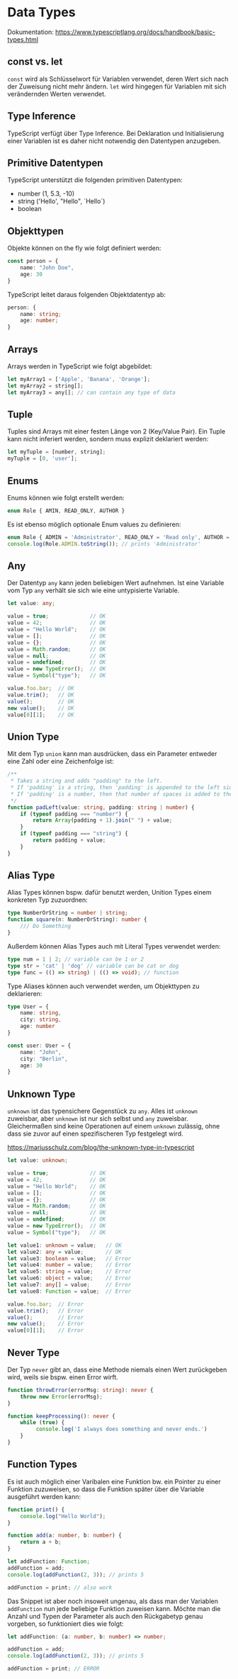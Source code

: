 # Data Types

Dokumentation: <https://www.typescriptlang.org/docs/handbook/basic-types.html>

## const vs. let

`const` wird als Schlüsselwort für Variablen verwendet, deren Wert sich nach der Zuweisung nicht mehr ändern. `let` wird hingegen für Variablen mit sich verändernden Werten verwendet.

## Type Inference

TypeScript verfügt über Type Inference. Bei Deklaration und Initialisierung einer Variablen ist es daher nicht notwendig den Datentypen anzugeben.

## Primitive Datentypen

TypeScript unterstützt die folgenden primitiven Datentypen:

- number (1, 5.3, -10)
- string ('Hello', "Hello", \`Hello\`)
- boolean

## Objekttypen

Objekte können on the fly wie folgt definiert werden:

```typescript
const person = {
    name: "John Doe",
    age: 30
}
```

TypeScript leitet daraus folgenden Objektdatentyp ab:

```typescript
person: {
    name: string;
    age: number;
}
```

## Arrays

Arrays werden in TypeScript wie folgt abgebildet:

```typescript
let myArray1 = ['Apple', 'Banana', 'Orange'];
let myArray2 = string[];
let myArray3 = any[]; // can contain any type of data
```

## Tuple

Tuples sind Arrays mit einer festen Länge von 2 (Key/Value Pair). Ein Tuple kann nicht inferiert werden, sondern muss explizit deklariert werden:

```typescript
let myTuple = [number, string];
myTuple = [0, 'user'];
```

## Enums

Enums können wie folgt erstellt werden:

```typescript
enum Role { AMIN, READ_ONLY, AUTHOR }
```

Es ist ebenso möglich optionale Enum values zu definieren:

```typescript
enum Role { ADMIN = 'Administrator', READ_ONLY = 'Read only', AUTHOR = 'Author' }
console.log(Role.ADMIN.toString()); // prints 'Administrator'
```

## Any

Der Datentyp `any` kann jeden beliebigen Wert aufnehmen. Ist eine Variable vom Typ `any` verhält sie sich wie eine untypisierte Variable.

```typescript
let value: any;

value = true;             // OK
value = 42;               // OK
value = "Hello World";    // OK
value = [];               // OK
value = {};               // OK
value = Math.random;      // OK
value = null;             // OK
value = undefined;        // OK
value = new TypeError();  // OK
value = Symbol("type");   // OK

value.foo.bar;  // OK
value.trim();   // OK
value();        // OK
new value();    // OK
value[0][1];    // OK
```

## Union Type

Mit dem Typ `union` kann man ausdrücken, dass ein Parameter entweder eine Zahl oder eine Zeichenfolge ist:

```typescript
/**
 * Takes a string and adds "padding" to the left.
 * If 'padding' is a string, then 'padding' is appended to the left side.
 * If 'padding' is a number, then that number of spaces is added to the left side.
 */
function padLeft(value: string, padding: string | number) {
    if (typeof padding === "number") {
        return Array(padding + 1).join(" ") + value;
    }
    if (typeof padding === "string") {
        return padding + value;
    }
}
```

## Alias Type

Alias Types können bspw. dafür benutzt werden, Unition Types einem konkreten Typ zuzuordnen:

```typescript
type NumberOrString = number | string;
function square(n: NumberOrString): number {
    /// Do Something
}
```

Außerdem können Alias Types auch mit Literal Types verwendet werden:

```typescript
type num = 1 | 2; // variable can be 1 or 2
type str = 'cat' | 'dog' // variable can be cat or dog
type func = (() => string) | (() => void); // function
```

Type Aliases können auch verwendet werden, um Objekttypen zu deklarieren:

```typescript
type User = {
    name: string,
    city: string,
    age: number
}

const user: User = {
    name: "John",
    city: "Berlin",
    age: 30
}
```

## Unknown Type

`unknown` ist das typensichere Gegenstück zu `any`. Alles ist `unknown` zuweisbar, aber `unknown` ist nur sich selbst und `any` zuweisbar. Gleichermaßen sind keine Operationen auf einem `unknown` zulässig, ohne dass sie zuvor auf einen spezifischeren Typ festgelegt wird.

<https://mariusschulz.com/blog/the-unknown-type-in-typescript>

```typescript
let value: unknown;

value = true;             // OK
value = 42;               // OK
value = "Hello World";    // OK
value = [];               // OK
value = {};               // OK
value = Math.random;      // OK
value = null;             // OK
value = undefined;        // OK
value = new TypeError();  // OK
value = Symbol("type");   // OK

let value1: unknown = value;   // OK
let value2: any = value;       // OK
let value3: boolean = value;   // Error
let value4: number = value;    // Error
let value5: string = value;    // Error
let value6: object = value;    // Error
let value7: any[] = value;     // Error
let value8: Function = value;  // Error

value.foo.bar;  // Error
value.trim();   // Error
value();        // Error
new value();    // Error
value[0][1];    // Error
```

## Never Type

Der Typ `never` gibt an, dass eine Methode niemals einen Wert zurückgeben wird, weils sie bspw. einen Error wirft.

```typescript
function throwError(errorMsg: string): never {
    throw new Error(errorMsg);
}

function keepProcessing(): never {
    while (true) {
         console.log('I always does something and never ends.')
    }
}
```

## Function Types

Es ist auch möglich einer Varibalen eine Funktion bw. ein Pointer zu einer Funktion zuzuweisen, so dass die Funktion später über die Variable ausgeführt werden kann:

```typescript
function print() {
    console.log("Hello World");
}

function add(a: number, b: number) {
    return a + b;
}

let addFunction: Function;
addFunction = add;
console.log(addFunction(2, 3)); // prints 5

addFunction = print; // also work
```

Das Snippet ist aber noch insoweit ungenau, als dass man der Variablen `addFunction` nun jede beliebige Funktion zuweisen kann. Möchte man die Anzahl und Typen der Parameter als auch den Rückgabetyp genau vorgeben, so funktioniert dies wie folgt:

```typescript
let addFunction: (a: number, b: number) => number;

addFunction = add;
console.log(addFunction(2, 3)); // prints 5

addFunction = print; // ERROR
```

